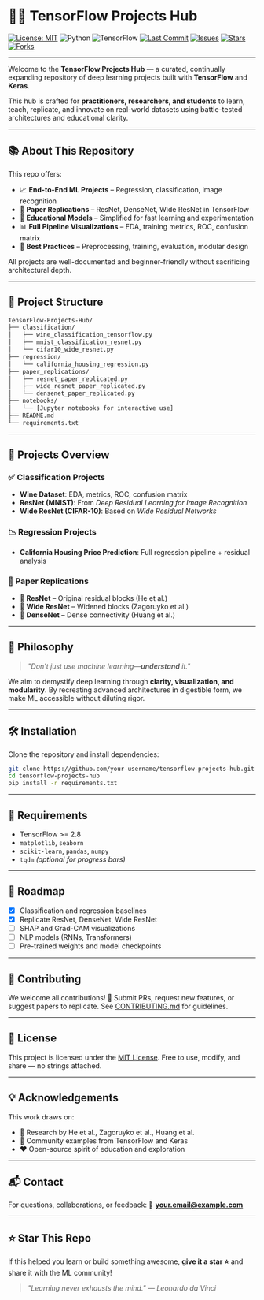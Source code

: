 
# 🧠✨ TensorFlow Projects Hub

[![License: MIT](https://img.shields.io/badge/License-MIT-blue.svg)](./LICENSE)
![Python](https://img.shields.io/badge/Python-3.8%2B-blue)
![TensorFlow](https://img.shields.io/badge/TensorFlow-2.8+-FF6F00?logo=tensorflow)
[![Last Commit](https://img.shields.io/github/last-commit/your-username/tensorflow-projects-hub)](https://github.com/your-username/tensorflow-projects-hub)
[![Issues](https://img.shields.io/github/issues/your-username/tensorflow-projects-hub)](https://github.com/your-username/tensorflow-projects-hub/issues)
[![Stars](https://img.shields.io/github/stars/your-username/tensorflow-projects-hub?style=social)](https://github.com/your-username/tensorflow-projects-hub/stargazers)
[![Forks](https://img.shields.io/github/forks/your-username/tensorflow-projects-hub?style=social)](https://github.com/your-username/tensorflow-projects-hub/network/members)

---

Welcome to the **TensorFlow Projects Hub** — a curated, continually expanding repository of deep learning projects built with **TensorFlow** and **Keras**.  

This hub is crafted for **practitioners, researchers, and students** to learn, teach, replicate, and innovate on real-world datasets using battle-tested architectures and educational clarity.

---

## 📚 About This Repository

This repo offers:

- 📈 **End-to-End ML Projects** – Regression, classification, image recognition
- 🧩 **Paper Replications** – ResNet, DenseNet, Wide ResNet in TensorFlow
- 🧪 **Educational Models** – Simplified for fast learning and experimentation
- 📊 **Full Pipeline Visualizations** – EDA, training metrics, ROC, confusion matrix
- 📎 **Best Practices** – Preprocessing, training, evaluation, modular design

All projects are well-documented and beginner-friendly without sacrificing architectural depth.

---

## 📂 Project Structure

```bash
TensorFlow-Projects-Hub/
├── classification/
│   ├── wine_classification_tensorflow.py
│   ├── mnist_classification_resnet.py
│   └── cifar10_wide_resnet.py
├── regression/
│   └── california_housing_regression.py
├── paper_replications/
│   ├── resnet_paper_replicated.py
│   ├── wide_resnet_paper_replicated.py
│   └── densenet_paper_replicated.py
├── notebooks/
│   └── [Jupyter notebooks for interactive use]
├── README.md
└── requirements.txt
````

---

## 🚀 Projects Overview

### ✅ Classification Projects

* **Wine Dataset**: EDA, metrics, ROC, confusion matrix
* **ResNet (MNIST)**: From *Deep Residual Learning for Image Recognition*
* **Wide ResNet (CIFAR-10)**: Based on *Wide Residual Networks*

### 📉 Regression Projects

* **California Housing Price Prediction**: Full regression pipeline + residual analysis

### 🧠 Paper Replications

* 📘 **ResNet** – Original residual blocks (He et al.)
* 📘 **Wide ResNet** – Widened blocks (Zagoruyko et al.)
* 📘 **DenseNet** – Dense connectivity (Huang et al.)

---

## 🧠 Philosophy

> *"Don’t just use machine learning—**understand** it."*

We aim to demystify deep learning through **clarity, visualization, and modularity**.
By recreating advanced architectures in digestible form, we make ML accessible without diluting rigor.

---

## 🛠️ Installation

Clone the repository and install dependencies:

```bash
git clone https://github.com/your-username/tensorflow-projects-hub.git
cd tensorflow-projects-hub
pip install -r requirements.txt
```

---

## 🧪 Requirements

* TensorFlow >= 2.8
* `matplotlib`, `seaborn`
* `scikit-learn`, `pandas`, `numpy`
* `tqdm` *(optional for progress bars)*

---

## 📌 Roadmap

* [x] Classification and regression baselines
* [x] Replicate ResNet, DenseNet, Wide ResNet
* [ ] SHAP and Grad-CAM visualizations
* [ ] NLP models (RNNs, Transformers)
* [ ] Pre-trained weights and model checkpoints

---

## 🤝 Contributing

We welcome all contributions! 🎉
Submit PRs, request new features, or suggest papers to replicate.
See [CONTRIBUTING.md](./CONTRIBUTING.md) for guidelines.

---

## 📜 License

This project is licensed under the [MIT License](./LICENSE).
Free to use, modify, and share — no strings attached.

---

## 💡 Acknowledgements

This work draws on:

* 🧠 Research by He et al., Zagoruyko et al., Huang et al.
* 📘 Community examples from TensorFlow and Keras
* ❤️ Open-source spirit of education and exploration

---

## 📬 Contact

For questions, collaborations, or feedback:
📧 **[your.email@example.com](mailto:your.email@example.com)**

---

## ⭐ Star This Repo

If this helped you learn or build something awesome, **give it a star ⭐** and share it with the ML community!

> *"Learning never exhausts the mind." — Leonardo da Vinci*

```
